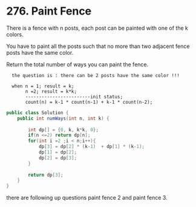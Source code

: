 # 276. Paint Fence
There is a fence with n posts, each post can be painted with one of the k colors.

You have to paint all the posts such that no more than two adjacent fence posts have the same color.

Return the total number of ways you can paint the fence.

```
  the question is : there can be 2 posts have the same color !!!
```


```
  when n = 1; result = k;
       n =2; result = k*k;
       ------------------------init status;
       count(n) = k-1 * count(n-1) + k-1 * count(n-2);
```

```java
public class Solution {
    public int numWays(int n, int k) {
        
        int dp[] = {0, k, k*k, 0};
        if(n <=2) return dp[n];
        for(int i =2 ;i < n;i++){
            dp[3] = dp[2] * (k-1)  + dp[1] * (k-1);
            dp[1] = dp[2];
            dp[2] = dp[3];
        }
        
        return dp[3];
    }
}
```

there are following up questions paint fence 2 and paint fence 3.